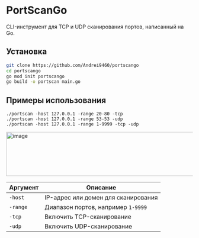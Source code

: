 # PortScanGo

CLI-инструмент для TCP и UDP сканирования портов, написанный на Go.

## Установка

```bash
git clone https://github.com/Andrei9460/portscango
cd portscango
go mod init portscango
go build -o portscan main.go
```

## Примеры использования

```
./portscan -host 127.0.0.1 -range 20-80 -tcp
./portscan -host 127.0.0.1 -range 53-53 -udp
./portscan -host 127.0.0.1 -range 1-9999 -tcp -udp
```
<img width="796" height="119" alt="image" src="https://github.com/user-attachments/assets/5ded5679-249b-4c66-9d86-b10e51c9436b" />




| Аргумент | Описание                            |
| -------- | ----------------------------------- |
| `-host`  | IP-адрес или домен для сканирования |
| `-range` | Диапазон портов, например `1-9999`  |
| `-tcp`   | Включить TCP-сканирование           |
| `-udp`   | Включить UDP-сканирование           |
